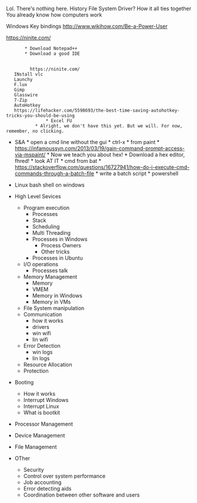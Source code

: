 
Lol. There's nothing here.
History
File System
Driver? How it all ties together
You already know how computers work



Windows Key bindings
http://www.wikihow.com/Be-a-Power-User


https://ninite.com/

		   * Download Notepad++
		   * Download a good IDE
				   

             https://ninite.com/
       INstall vlc
       Launchy
       F.lux
       Gimp
       Glasswire
       7-Zip
       AutoHotkey
       https://lifehacker.com/5598693/the-best-time-saving-autohotkey-tricks-you-should-be-using
                   * Excel FU
	           * Alright, we don't have this yet. But we will. For now, remember, no clicking.    
                 
       
 * S&A
       * open a cmd line without the gui
          * ctrl-x
       * from paint
          * https://infamoussyn.com/2013/03/19/gain-command-prompt-access-via-mspaint/
          * Now we teach you about hex!
          * Download a hex editor, fhred!
          * look AT IT
       * cmd from bat
          * https://stackoverflow.com/questions/16727941/how-do-i-execute-cmd-commands-through-a-batch-file
       * write a batch script
       * powershell
* Linux bash shell on windows

* High Level Sevices  
  * Program execution
    * Processes
    * Stack 
    * Scheduling
    * Multi Threading
    * Processes in Windows
      * Process Owners
      * Other tricks
    * Processes in Ubuntu
  * I/O operations
     * Processes talk
  * Memory Management
     * Memory
     * VMEM
     * Memory in Windows
     * Memory in VMs
  * File System manipulation
  * Communication
    * how it works
    * drivers
    * win wifi 
    * lin wifi
  * Error Detection
    * win logs
    * lin logs
  * Resource Allocation
  * Protection
* Booting
  * How it works
  * Interrupt Windows
  * Interrupt Linux
  * What is bootkit


* Processor Management
* Device Management
* File Management
* OTher
  * Security
  * Control over system performance
  * Job accounting
  * Error detecting aids
  * Coordination between other software and users
    

